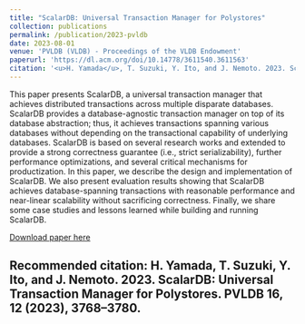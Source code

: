```yaml
---
title: "ScalarDB: Universal Transaction Manager for Polystores"
collection: publications
permalink: /publication/2023-pvldb
date: 2023-08-01
venue: 'PVLDB (VLDB) - Proceedings of the VLDB Endowment'
paperurl: 'https://dl.acm.org/doi/10.14778/3611540.3611563'
citation: '<u>H. Yamada</u>, T. Suzuki, Y. Ito, and J. Nemoto. 2023. ScalarDB: Universal Transaction Manager for Polystores. PVLDB 16, 12 (2023), 3768–3780.'
---
```

This paper presents ScalarDB, a universal transaction manager that achieves distributed transactions across multiple disparate databases. ScalarDB provides a database-agnostic transaction manager on top of its database abstraction; thus, it achieves transactions spanning various databases without depending on the transactional capability of underlying databases. ScalarDB is based on several research works and extended to provide a strong correctness guarantee (i.e., strict serializability), further performance optimizations, and several critical mechanisms for productization. In this paper, we describe the design and implementation of ScalarDB. We also present evaluation results showing that ScalarDB achieves database-spanning transactions with reasonable performance and near-linear scalability without sacrificing correctness. Finally, we share some case studies and lessons learned while building and running ScalarDB.

[Download paper here](https://dl.acm.org/doi/10.14778/3611540.3611563)

Recommended citation: H. Yamada, T. Suzuki, Y. Ito, and J. Nemoto. 2023. ScalarDB: Universal Transaction Manager for Polystores. PVLDB 16, 12 (2023), 3768–3780.
---

